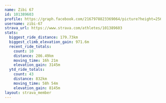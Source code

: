 ```yaml
---
name: Zibi 67
id: 101389603
profile: https://graph.facebook.com/2167978823369064/picture?height=256&width=256
username: zibi-67
strava_url: https://www.strava.com/athletes/101389603
stats:
  biggest_ride_distance: 179.73km
  biggest_climb_elevation_gain: 971.6m
  recent_ride_totals:
    count: 10
    distance: 286.49km
    moving_time: 16h 21m
    elevation_gain: 3145m
  ytd_ride_totals:
    count: 43
    distance: 832km
    moving_time: 58h 54m
    elevation_gain: 8145m
layout: strava_member
--- 
```

